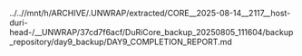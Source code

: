 ../..//mnt/h/ARCHIVE/.UNWRAP/extracted/CORE__2025-08-14__2117__host-duri-head-/__UNWRAP/37cd7f6acf/DuRiCore_backup_20250805_111604/backup_repository/day9_backup/DAY9_COMPLETION_REPORT.md